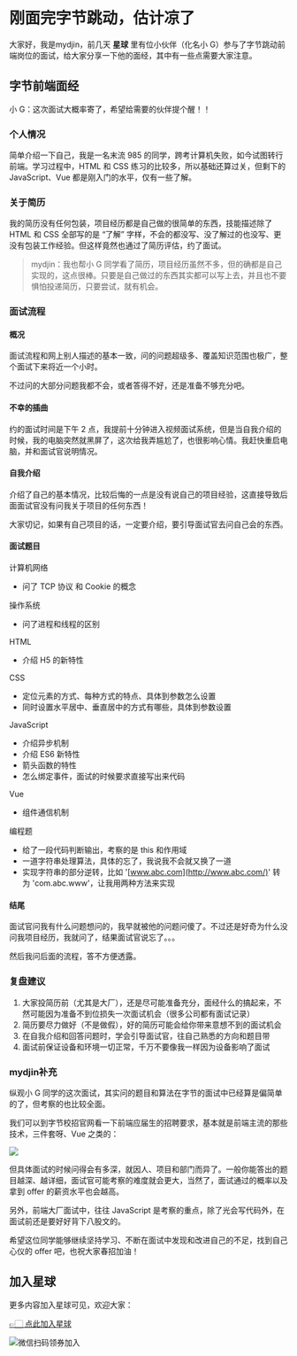 # 刚面完字节跳动，估计凉了

大家好，我是mydjin，前几天 **星球** 里有位小伙伴（化名小 G）参与了字节跳动前端岗位的面试，给大家分享一下他的面经，其中有一些点需要大家注意。



## 字节前端面经

小 G：这次面试大概率寄了，希望给需要的伙伴提个醒！！



### 个人情况

简单介绍一下自己，我是一名末流 985 的同学，跨考计算机失败，如今试图转行前端。学习过程中，HTML 和 CSS 练习的比较多，所以基础还算过关，但剩下的 JavaScript、Vue 都是刚入门的水平，仅有一些了解。



### 关于简历

我的简历没有任何包装，项目经历都是自己做的很简单的东西，技能描述除了 HTML 和 CSS 全部写的是 “了解” 字样，不会的都没写、没了解过的也没写、更没有包装工作经验。但这样竟然也通过了简历评估，约了面试。

> mydjin：我也帮小 G 同学看了简历，项目经历虽然不多，但的确都是自己实现的，这点很棒。只要是自己做过的东西其实都可以写上去，并且也不要惧怕投递简历，只要尝试，就有机会。



### 面试流程

#### 概况

面试流程和网上别人描述的基本一致，问的问题超级多、覆盖知识范围也极广，整个面试下来将近一个小时。

不过问的大部分问题我都不会，或者答得不好，还是准备不够充分吧。



#### 不幸的插曲

约的面试时间是下午 2 点，我提前十分钟进入视频面试系统，但是当自我介绍的时候，我的电脑突然就黑屏了，这次给我弄尴尬了，也很影响心情。我赶快重启电脑，并和面试官说明情况。



#### 自我介绍

介绍了自己的基本情况，比较后悔的一点是没有说自己的项目经验，这直接导致后面面试官没有问我关于项目的任何东西！

大家切记，如果有自己项目的话，一定要介绍，要引导面试官去问自己会的东西。



#### 面试题目

计算机网络

- 问了 TCP 协议 和 Cookie 的概念



操作系统

- 问了进程和线程的区别



HTML

- 介绍 H5 的新特性



CSS

- 定位元素的方式、每种方式的特点、具体到参数怎么设置
- 同时设置水平居中、垂直居中的方式有哪些，具体到参数设置



JavaScript

- 介绍异步机制
- 介绍 ES6 新特性
- 箭头函数的特性
- 怎么绑定事件，面试的时候要求直接写出来代码



Vue

- 组件通信机制



编程题

- 给了一段代码判断输出，考察的是 this 和作用域
- 一道字符串处理算法，具体的忘了，我说我不会就又换了一道
- 实现字符串的部分逆转，比如 '[www.abc.com](http://www.abc.com/)' 转为 'com.abc.www'，让我用两种方法来实现



#### 结尾

面试官问我有什么问题想问的，我早就被他的问题问傻了。不过还是好奇为什么没问我项目经历，我就问了，结果面试官说忘了。。。

然后我问后面的流程，答不方便透露。



### 复盘建议

1. 大家投简历前（尤其是大厂），还是尽可能准备充分，面经什么的搞起来，不然可能因为准备不到位损失一次面试机会（很多公司都有面试记录）
2. 简历要尽力做好（不是做假），好的简历可能会给你带来意想不到的面试机会
3. 在自我介绍和回答问题时，学会引导面试官，往自己熟悉的方向和题目带
4. 面试前保证设备和环境一切正常，千万不要像我一样因为设备影响了面试



### mydjin补充

纵观小 G 同学的这次面试，其实问的题目和算法在字节的面试中已经算是偏简单的了，但考察的也比较全面。

我们可以到字节校招官网看一下前端应届生的招聘要求，基本就是前端主流的那些技术，三件套呀、Vue 之类的：

![](https://qiniuyun.code-nav.cn/image-20220313152626448.png)

但具体面试的时候问得会有多深，就因人、项目和部门而异了。一般你能答出的题目越深、越详细，面试官可能考察的难度就会更大，当然了，面试通过的概率以及拿到 offer 的薪资水平也会越高。

另外，前端大厂面试中，往往 JavaScript 是考察的重点，除了光会写代码外，在面试前还是要好好背下八股文的。

希望这位同学能够继续坚持学习、不断在面试中发现和改进自己的不足，找到自己心仪的 offer 吧，也祝大家春招加油！



## 加入星球

更多内容加入星球可见，欢迎大家：

[👉🏻 点此加入星球](https://yuyuanweb.feishu.cn/wiki/SDtMwjR1DituVpkz5MLc3fZLnzb)

![微信扫码领券加入](https://www.codefather.cn/img/%E7%9F%A5%E8%AF%86%E6%98%9F%E7%90%83%E6%89%AB%E7%A0%81.jpeg)



